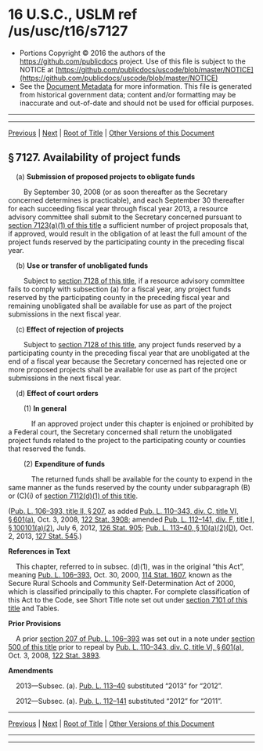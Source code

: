 ---
---

# 16 U.S.C., USLM ref /us/usc/t16/s7127

* Portions Copyright © 2016 the authors of the https://github.com/publicdocs project.
  Use of this file is subject to the NOTICE at [https://github.com/publicdocs/uscode/blob/master/NOTICE](https://github.com/publicdocs/uscode/blob/master/NOTICE)
* See the [Document Metadata](././../../../../..//README.md) for more information.
  This file is generated from historical government data; content and/or formatting may be inaccurate and out-of-date and should not be used for official purposes.

----------
----------

[Previous](./../../../../..//us/usc/t16/ch90/schII/m__us_usc_t16_s7126.md) | [Next](./../../../../..//us/usc/t16/ch90/schII/m__us_usc_t16_s7128.md) | [Root of Title](./../../../../../) | [Other Versions of this Document](https://publicdocs.github.io/go/links?ns=uslm&ref=%2Fus%2Fusc%2Ft16%2Fs7127)

## § 7127. Availability of project funds

    (a) __Submission of proposed projects to obligate funds__ 

        By September 30, 2008 (or as soon thereafter as the Secretary concerned determines is practicable), and each September 30 thereafter for each succeeding fiscal year through fiscal year 2013, a resource advisory committee shall submit to the Secretary concerned pursuant to [section 7123(a)(1) of this title][/us/usc/t16/s7123/a/1] a sufficient number of project proposals that, if approved, would result in the obligation of at least the full amount of the project funds reserved by the participating county in the preceding fiscal year.

    (b) __Use or transfer of unobligated funds__ 

        Subject to [section 7128 of this title][/us/usc/t16/s7128], if a resource advisory committee fails to comply with subsection (a) for a fiscal year, any project funds reserved by the participating county in the preceding fiscal year and remaining unobligated shall be available for use as part of the project submissions in the next fiscal year.

    (c) __Effect of rejection of projects__ 

        Subject to [section 7128 of this title][/us/usc/t16/s7128], any project funds reserved by a participating county in the preceding fiscal year that are unobligated at the end of a fiscal year because the Secretary concerned has rejected one or more proposed projects shall be available for use as part of the project submissions in the next fiscal year.

    (d) __Effect of court orders__ 

        (1) __In general__ 

            If an approved project under this chapter is enjoined or prohibited by a Federal court, the Secretary concerned shall return the unobligated project funds related to the project to the participating county or counties that reserved the funds.

        (2) __Expenditure of funds__ 

            The returned funds shall be available for the county to expend in the same manner as the funds reserved by the county under subparagraph (B) or (C)(i) of [section 7112(d)(1) of this title][/us/usc/t16/s7112/d/1].

([Pub. L. 106–393, title II, § 207][/us/pl/106/393/s207], as added [Pub. L. 110–343, div. C, title VI, § 601(a)][/us/pl/110/343/s601/a], Oct. 3, 2008, [122 Stat. 3908][/us/stat/122/3908]; amended [Pub. L. 112–141, div. F, title I, § 100101(a)(2)][/us/pl/112/141/s100101/a/2], July 6, 2012, [126 Stat. 905][/us/stat/126/905]; [Pub. L. 113–40, § 10(a)(2)(D)][/us/pl/113/40/s10/a/2/D], Oct. 2, 2013, [127 Stat. 545][/us/stat/127/545].)

 __References in Text__ 

    This chapter, referred to in subsec. (d)(1), was in the original “this Act”, meaning [Pub. L. 106–393][/us/pl/106/393], Oct. 30, 2000, [114 Stat. 1607][/us/stat/114/1607], known as the Secure Rural Schools and Community Self-Determination Act of 2000, which is classified principally to this chapter. For complete classification of this Act to the Code, see Short Title note set out under [section 7101 of this title][/us/usc/t16/s7101] and Tables.

 __Prior Provisions__ 

    A prior [section 207 of Pub. L. 106–393][/us/pl/106/393/s207] was set out in a note under [section 500 of this title][/us/usc/t16/s500] prior to repeal by [Pub. L. 110–343, div. C, title VI, § 601(a)][/us/pl/110/343/s601/a], Oct. 3, 2008, [122 Stat. 3893][/us/stat/122/3893].

 __Amendments__ 

    2013—Subsec. (a). [Pub. L. 113–40][/us/pl/113/40] substituted “2013” for “2012”.

    2012—Subsec. (a). [Pub. L. 112–141][/us/pl/112/141] substituted “2012” for “2011”.

----------

[Previous](./../../../../..//us/usc/t16/ch90/schII/m__us_usc_t16_s7126.md) | [Next](./../../../../..//us/usc/t16/ch90/schII/m__us_usc_t16_s7128.md) | [Root of Title](./../../../../../) | [Other Versions of this Document](https://publicdocs.github.io/go/links?ns=uslm&ref=%2Fus%2Fusc%2Ft16%2Fs7127)

----------
----------

[/us/usc/t16/s7123/a/1]: https://publicdocs.github.io/go/links?ns=uslm&ref=%2Fus%2Fusc%2Ft16%2Fs7123%2Fa%2F1
[/us/usc/t16/s7128]: https://publicdocs.github.io/go/links?ns=uslm&ref=%2Fus%2Fusc%2Ft16%2Fs7128
[/us/usc/t16/s7128]: https://publicdocs.github.io/go/links?ns=uslm&ref=%2Fus%2Fusc%2Ft16%2Fs7128
[/us/usc/t16/s7112/d/1]: https://publicdocs.github.io/go/links?ns=uslm&ref=%2Fus%2Fusc%2Ft16%2Fs7112%2Fd%2F1
[/us/pl/106/393/s207]: https://publicdocs.github.io/go/links?ns=uslm&ref=%2Fus%2Fpl%2F106%2F393%2Fs207
[/us/pl/110/343/s601/a]: https://publicdocs.github.io/go/links?ns=uslm&ref=%2Fus%2Fpl%2F110%2F343%2Fs601%2Fa
[/us/stat/122/3908]: https://publicdocs.github.io/go/links?ns=uslm&ref=%2Fus%2Fstat%2F122%2F3908
[/us/pl/112/141/s100101/a/2]: https://publicdocs.github.io/go/links?ns=uslm&ref=%2Fus%2Fpl%2F112%2F141%2Fs100101%2Fa%2F2
[/us/stat/126/905]: https://publicdocs.github.io/go/links?ns=uslm&ref=%2Fus%2Fstat%2F126%2F905
[/us/pl/113/40/s10/a/2/D]: https://publicdocs.github.io/go/links?ns=uslm&ref=%2Fus%2Fpl%2F113%2F40%2Fs10%2Fa%2F2%2FD
[/us/stat/127/545]: https://publicdocs.github.io/go/links?ns=uslm&ref=%2Fus%2Fstat%2F127%2F545
[/us/pl/106/393]: https://publicdocs.github.io/go/links?ns=uslm&ref=%2Fus%2Fpl%2F106%2F393
[/us/stat/114/1607]: https://publicdocs.github.io/go/links?ns=uslm&ref=%2Fus%2Fstat%2F114%2F1607
[/us/usc/t16/s7101]: https://publicdocs.github.io/go/links?ns=uslm&ref=%2Fus%2Fusc%2Ft16%2Fs7101
[/us/pl/106/393/s207]: https://publicdocs.github.io/go/links?ns=uslm&ref=%2Fus%2Fpl%2F106%2F393%2Fs207
[/us/usc/t16/s500]: https://publicdocs.github.io/go/links?ns=uslm&ref=%2Fus%2Fusc%2Ft16%2Fs500
[/us/pl/110/343/s601/a]: https://publicdocs.github.io/go/links?ns=uslm&ref=%2Fus%2Fpl%2F110%2F343%2Fs601%2Fa
[/us/stat/122/3893]: https://publicdocs.github.io/go/links?ns=uslm&ref=%2Fus%2Fstat%2F122%2F3893
[/us/pl/113/40]: https://publicdocs.github.io/go/links?ns=uslm&ref=%2Fus%2Fpl%2F113%2F40
[/us/pl/112/141]: https://publicdocs.github.io/go/links?ns=uslm&ref=%2Fus%2Fpl%2F112%2F141


